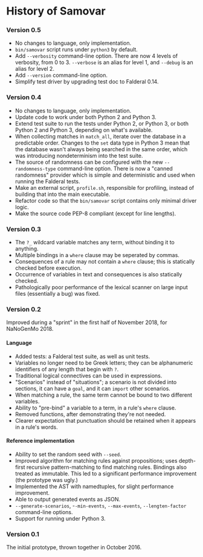 History of Samovar
==================

### Version 0.5

*   No changes to language, only implementation.
*   `bin/samovar` script runs under `python3` by default.
*   Add `--verbosity` command-line option.  There are now 4 levels
    of verbosity, from 0 to 3.  `--verbose` is an alias for level 1,
    and `--debug` is an alias for level 2.
*   Add `--version` command-line option.
*   Simplify test driver by upgrading test doc to Falderal 0.14.

### Version 0.4

*   No changes to language, only implementation.
*   Update code to work under both Python 2 and Python 3.
*   Extend test suite to run the tests under Python 2, or Python 3,
    or both Python 2 and Python 3, depending on what's available.
*   When collecting matches in `match_all`, iterate over the
    database in a predictable order.  Changes to the `set` data
    type in Python 3 mean that the database wasn't always being
    searched in the same order, which was introducing nondeterminism
    into the test suite.
*   The source of randomness can be configured with the new
    `--randomness-type` command-line option.  There is now a
    "canned randomness" provider which is simple and deterministic
    and used when running the Falderal tests.
*   Make an external script, `profile.sh`, responsible for
    profiling, instead of building that into the main executable.
*   Refactor code so that the `bin/samovar` script contains only
    minimal driver logic.
*   Make the source code PEP-8 compliant (except for line lengths).

### Version 0.3

*   The `?_` wildcard variable matches any term, without binding
    it to anything.
*   Multiple bindings in a `where` clause may be seperated by
    commas.
*   Consequences of a rule may not contain a `where` clause;
    this is statically checked before execution.
*   Occurrence of variables in text and consequences is also
    statically checked.
*   Pathologically poor performance of the lexical scanner on
    large input files (essentially a bug) was fixed.

### Version 0.2

Improved during a "sprint" in the first half of November 2018,
for NaNoGenMo 2018.

#### Language

*   Added tests: a Falderal test suite, as well as unit tests.
*   Variables no longer need to be Greek letters; they can be
    alphanumeric identifiers of any length that begin with `?`.
*   Traditional logical connectives can be used in expressions.
*   "Scenarios" instead of "situations"; a scenario is not
    divided into sections, it can have a `goal`, and it can
    `import` other scenarios.
*   When matching a rule, the same term cannot be bound to
    two different variables.
*   Ability to "pre-bind" a variable to a term, in a rule's
    `where` clause.
*   Removed functions, after demonstrating they're not needed.
*   Clearer expectation that punctuation should be retained when
    it appears in a rule's words.

#### Reference implementation

*   Ability to set the random seed with `--seed`.
*   Improved algorithm for matching rules against propositions;
    uses depth-first recursive pattern-matching to find matching
    rules.  Bindings also treated as immutable.  This led to a
    significant performance improvement (the prototype was ugly.)
*   Implemented the AST with namedtuples, for slight performance
    improvement.
*   Able to output generated events as JSON.
*   `--generate-scenarios`, -`-min-events`, `--max-events`,
    `--lengten-factor` command-line options.
*   Support for running under Python 3.

### Version 0.1

The initial prototype, thrown together in October 2016.
